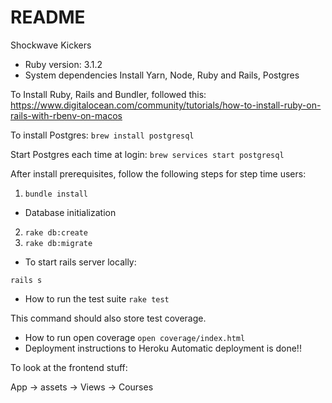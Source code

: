 # README

Shockwave Kickers

* Ruby version: 3.1.2
* System dependencies
  Install Yarn, Node, Ruby and Rails, Postgres

To Install Ruby, Rails and Bundler, followed this: https://www.digitalocean.com/community/tutorials/how-to-install-ruby-on-rails-with-rbenv-on-macos

To install Postgres:
`brew install postgresql`

Start Postgres each time at login:
`brew services start postgresql`

After install prerequisites, follow the following steps for step time users:

1) `bundle install`

* Database initialization

2) `rake db:create`
3) `rake db:migrate`

* To start rails server locally:

`rails s`

* How to run the test suite
  `rake test`

This command should also store test coverage.

* How to run open coverage
  `open coverage/index.html`
* Deployment instructions to Heroku
  Automatic deployment is done!!

To look at the frontend stuff:

App -> assets -> Views -> Courses
